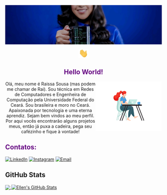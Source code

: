 

<div align="center">
<img align="center" src="painel.jfif" alt="painel">
<p></p>
<img src="Hi.gif" width="30px">
<h2><font color="#660582">Hello World!</font></h2>
  <img align="right" alt="GIF" height="160px" src="woman-computer.gif" />

<p>Olá, meu nome é Raissa Sousa (mas podem me chamar de Rai). Sou técnica em Redes de Computadores e Engenheira de Computação pela Universidade Federal do Ceará. Sou  
brasileira e moro no Ceará. Apaixonada por tecnologia e uma eterna aprendiz. Sejam bem vindos ao meu perfil. Por aqui vocês encontrarão alguns projetos meus, então já puxa a cadeira, pega seu cafézinho e fique à vontade!</p>
</div>


<h2><font color="#660582">Contatos:</font></h2>
<a href="https://www.linkedin.com/in/raissa-sousa/" target="_blank"><img src="https://img.shields.io/badge/LinkedIn-%230077B5.svg?&style=flat-arround&logo=linkedin&logoColor=white" alt="LinkedIn"></a>
<a href="https://www.instagram.com/sousaellenn/" target="_blank"><img src="https://img.shields.io/badge/Instagram-%230077B5.svg?&style=flat-arround&logo=instagram&logoColor=white" alt="Instagram"></a>
<a href="mailto:ellensousa@alu.ufc.br?Subject=%5BGitHub%5D" target="_blank"><img src="https://img.shields.io/badge/Email-%230077B5.svg?&style=flat-arround&logo=gmail&logoColor=white" alt="Email"></a>







## GitHub Stats
<div></div>
<a href="https://github.com/sousaellen/sousaellen">
  <img align="center" src="https://github-readme-stats.vercel.app/api/top-langs/?username=sousaellen&layout=compact&hide=java,html,tex&title_color=ffffff&text_color=ffffff&icon_color=FFFFFF&bg_color=205693&langs_count=4" />
</a>
<a href="https://github.com/sousaellen/sousaellen">
  <img align="center" src="https://github-readme-stats.vercel.app/api?username=sousaellen&show_icons=true&line_height=27&count_private=true&title_color=ffffff&text_color=ffffff&icon_color=ffffff&bg_color=205693" alt="Ellen's GitHub Stats" />
</a>















